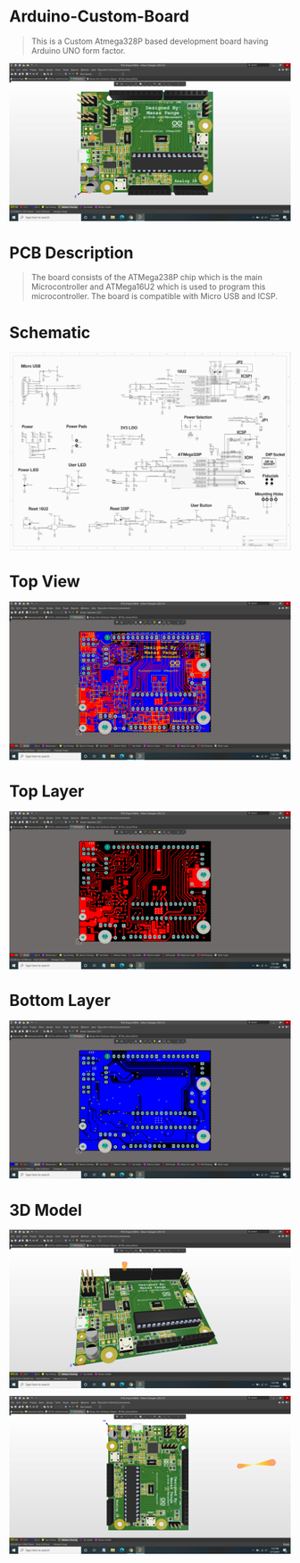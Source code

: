 # Arduino-Custom-Board


> This is a Custom Atmega328P based development board having Arduino UNO form factor. 
<p align="center">
<img align="center" src="https://github.com/Manasmw01/Arduino-Custom-Board/blob/main/Screenshots/3D%20Model%201.png">
</p>

  
# PCB Description
> The board consists of the ATMega238P chip which is the main Microcontroller and ATMega16U2 which is used to program this microcontroller. 
The board is compatible with Micro USB and ICSP.


# Schematic

<p align="center">
<img align="center" src="https://github.com/Manasmw01/Arduino-Custom-Board/blob/main/Schematic-1.jpg">
</p>

# Top View

<p align="center">
<img align="center" src="https://github.com/Manasmw01/Arduino-Custom-Board/blob/main/Screenshots/Top%20View.png">
</p>

# Top Layer

<p align="center">
<img align="center" src="https://github.com/Manasmw01/Arduino-Custom-Board/blob/main/Screenshots/Top%20Layer.png">
</p>


# Bottom Layer

<p align="center">
<img align="center" src="https://github.com/Manasmw01/Arduino-Custom-Board/blob/main/Screenshots/Bottom%20Layer.png">
</p>


# 3D Model
<p align="center">
<img align="center"src="https://github.com/Manasmw01/Arduino-Custom-Board/blob/main/Screenshots/3D%20Model%202.png">
</p>

<p align="center">
<img align="center"src="https://github.com/Manasmw01/Arduino-Custom-Board/blob/main/Screenshots/3D%20Model%203.png">
</p>
